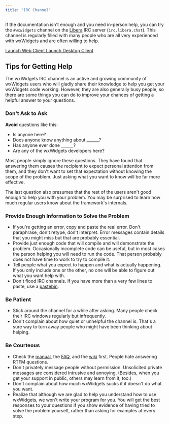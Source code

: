 ```yaml
---
title: "IRC Channel"
---
```


If the documentation isn't enough and you need in-person help, you can try the
`#wxwidgets` channel on the [Libera][1] IRC server (`irc.libera.chat`). This
channel is regularly filled with many people who are all very experienced with
wxWidgets and are often willing to help.

[1]: https://libera.chat/

<div class="row my-4 justify-content-center">
  <div class="col-md-6">
    <a href="https://web.libera.chat/#wxwidgets" target="_new" class="btn btn-lg btn-outline-primary btn-block">
      <i class="fas fa-globe fa-fw"></i> Launch Web Client
    </a>
    <a href="irc://irc.libera.chat/wxwidgets" class="btn btn-lg btn-outline-primary btn-block">
      <i class="fas fa-desktop fa-fw"></i> Launch Desktop Client
    </a>
  </div>
</div>


## Tips for Getting Help

The wxWidgets IRC channel is an active and growing community of wxWidgets users
who will gladly share their knowledge to help you get your wxWidgets code
working. However, they are also generally busy people, so there are some things
you can do to improve your chances of getting a helpful answer to your
questions.

### Don't Ask to Ask

**Avoid** questions like this:

* Is anyone here?
* Does anyone know anything about ______?
* Has anyone ever done ______?
* Are any of the wxWidgets developers here?

Most people simply ignore these questions. They have found that answering them
causes the recipient to expect personal attention from them, and they don't
want to set that expectation without knowing the scope of the problem. Just
asking what you want to know will be far more effective.

The last question also presumes that the rest of the users aren't good enough
to help you with your problem. You may be surprised to learn how much regular
users know about the framework's internals.

### Provide Enough Information to Solve the Problem

* If you're getting an error, copy and paste the real error. Don't paraphrase,
  don't retype, don't interpret. Error messages contain details that you might
  miss but that are probably essential.
* Provide just enough code that will compile and will demonstrate the problem.
  Occasionally incomplete code can be useful, but in most cases the person
  helping you will need to run the code. That person probably does not have
  time to work to try to compile it.
* Tell people what you expect to happen and what is actually happening. If you
  only include one or the other, no one will be able to figure out what you
  want help with.
* Don't flood IRC channels. If you have more than a very few lines to paste,
  use a [pastebin].

[pastebin]: https://pastebin.com/

### Be Patient

* Stick around the channel for a while after asking. Many people check their
  IRC windows regularly but infrequently.
* Don't complain about how quiet or unhelpful the channel is. That's a sure way
  to turn away people who might have been thinking about helping.

### Be Courteous

* Check the [manual], the [FAQ], and the [wiki] first. People hate answering
  RTFM questions.
* Don't privately message people without permission. Unsolicited private
  messages are considered intrusive and annoying. (Besides, when you get your
  support in public, others may learn from it, too.)
* Don't complain about how much wxWidgets sucks if it doesn't do what you want.
* Realize that although we are glad to help you understand how to use
  wxWidgets, we won't write your program for you. You will get the best
  responses to your questions if you show evidence of having tried to solve the
  problem yourself, rather than asking for examples at every step.

[manual]: https://docs.wxwidgets.org/stable/
[faq]: /docs/faq/
[wiki]: https://wiki.wxwidgets.org/
